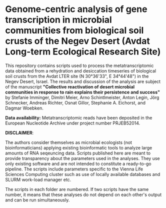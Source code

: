 # Genome-centric analysis of gene transcription in microbial communities from biological soil crusts of the Negev Desert (Avdat Long-term Ecological Research Site)

This repository contains scripts used to process the metatranscriptomic data obtained from a rehydration and desiccation timeseries of biological soil crusts from the Avdat LTER site (N 30°36'33", E 34°44'48") in the Negev Desert, Israel. The results and discussion of the analysis are subject of the manuscript <b>"Collective reactivation of desert microbial communities in response to rain explains their persistence and success"</b> by Stefanie Imminger, Dimitri Meier, Arno Schintlmeister, Anton Legin, Jörg Schnecker, Andreas Richter, Osnat Gillor, Stephanie A. Eichorst, and Dagmar Woebken.

<b>Data availability:</b> Metatranscriptomic reads have been deposited in the European Nucleotide Archive under project number PRJEB52014.

<b>DISCLAIMER</b>:

The authors consider themselves as microbial ecologists (not bioinformaticians) applying existing bioinformatic tools to analyze large amounts of RNA seqeuncing data. 
Scripts published here are meant to provide transparency about the parameters used in the analyses. They use only existing software and are not intended to constitute a ready-to-go pipeline. The scripts include parameters specific to the Vienna Life Sciences Computing cluster such as use of locally available databases and SLURM work-load manager etc.

The scripts in each folder are numbered. If two scripts have the same number, it means that these analyses do not depend on each other's output and can be run simultaneously.
